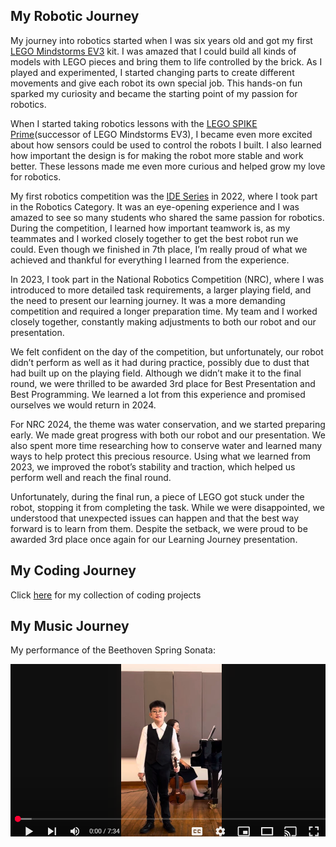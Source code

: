 ## My Robotic Journey

<!--This automatically creates a line below ## Header-->
<!--This is a comment-->

My journey into robotics started when I was six years old and got my first [LEGO Mindstorms EV3](https://en.wikipedia.org/wiki/Lego_Mindstorms_EV3) kit. I was amazed that I could build all kinds of models with LEGO pieces and bring them to life controlled by the brick.  As I played and experimented, I started changing parts to create different movements and give each robot its own special job. This hands-on fun sparked my curiosity and became the starting point of my passion for robotics.

When I started taking robotics lessons with the [LEGO SPIKE Prime](https://education.lego.com/en-us/product-resources/spike-prime/troubleshooting/spike-prime-faqs/#:~:text=™%20Prime%20FAQs-,General,to%20becoming%20resilient%2C%20independent%20thinkers)(successor of LEGO Mindstorms EV3), I became even more excited about how sensors could be used to control the robots I built. I also learned how important the design is for making the robot more stable and work better. These lessons made me even more curious and helped grow my love for robotics.

My first robotics competition was the [IDE Series](https://ideseries.org/#intro) in 2022, where I took part in the Robotics Category. It was an eye-opening experience and I was amazed to see so many students who shared the same passion for robotics. During the competition, I learned how important teamwork is, as my teammates and I worked closely together to get the best robot run we could. Even though we finished in 7th place, I’m really proud of what we achieved and thankful for everything I learned from the experience.

In 2023, I took part in the National Robotics Competition (NRC), where I was introduced to more detailed task requirements, a larger playing field, and the need to present our learning journey. It was a more demanding competition and required a longer preparation time. My team and I worked closely together, constantly making adjustments to both our robot and our presentation.

We felt confident on the day of the competition, but unfortunately, our robot didn’t perform as well as it had during practice, possibly due to dust that had built up on the playing field. Although we didn’t make it to the final round, we were thrilled to be awarded 3rd place for Best Presentation and Best Programming. We learned a lot from this experience and promised ourselves we would return in 2024.

For NRC 2024, the theme was water conservation, and we started preparing early. We made great progress with both our robot and our presentation. We also spent more time researching how to conserve water and learned many ways to help protect this precious resource. Using what we learned from 2023, we improved the robot’s stability and traction, which helped us perform well and reach the final round.

Unfortunately, during the final run, a piece of LEGO got stuck under the robot, stopping it from completing the task. While we were disappointed, we understood that unexpected issues can happen and that the best way forward is to learn from them. Despite the setback, we were proud to be awarded 3rd place once again for our Learning Journey presentation.

## My Coding Journey

Click [here](https://github.com/tkyaaronRM/projects) for my collection of coding projects

## My Music Journey

My performance of the Beethoven Spring Sonata:

[![here](beeth_thumbnail.png)](https://youtu.be/T7e8JDK8MRA)
